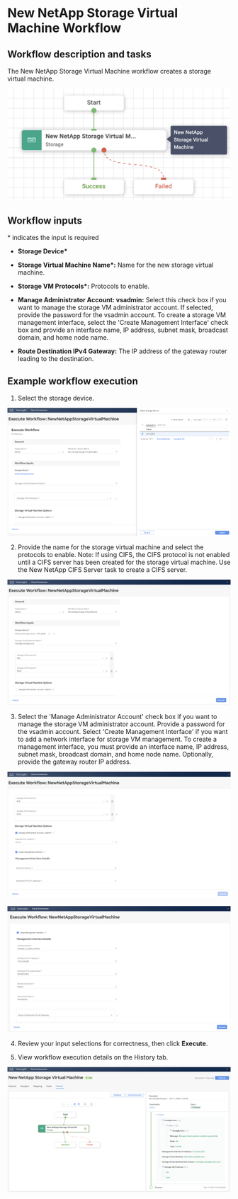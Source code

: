 # New NetApp Storage Virtual Machine Workflow

## Workflow description and tasks

The New NetApp Storage Virtual Machine workflow creates a storage
virtual machine.

![](../images/NewNetAppStorageVirtualMachine/85136df7c5f5ada38d68328d67945271294caf2a.png)

## Workflow inputs
\* indicates the input is required

- **Storage Device\***

- **Storage Virtual Machine Name\*:** Name for the new storage virtual
machine.

- **Storage VM Protocols\*:** Protocols to enable.

- **Manage Administrator Account: vsadmin:** Select this check box if you
want to manage the storage VM administrator account. If selected,
provide the password for the vsadmin account. To create a storage VM
management interface, select the 'Create Management Interface' check box
and provide an interface name, IP address, subnet mask, broadcast
domain, and home node name.

- **Route Destination IPv4 Gateway:** The IP address of the gateway router
leading to the destination.

## Example workflow execution

1.  Select the storage device.

![](../images/NewNetAppStorageVirtualMachine/b7c8eccf3c019985d7036875d752c8df3fdda9f9.png)

2.  Provide the name for the storage virtual machine and select the
    protocols to enable. Note: If using CIFS, the CIFS protocol is not
    enabled until a CIFS server has been created for the storage virtual
    machine. Use the New NetApp CIFS Server task to create a CIFS
    server.

![](../images/NewNetAppStorageVirtualMachine/388a0fbdcdd776f220d5deb27771fd0539740d60.png)

3.  Select the 'Manage Administrator Account' check box if you want to
    manage the storage VM administrator account. Provide a password for
    the vsadmin account. Select 'Create Management Interface' if you
    want to add a network interface for storage VM management. To create
    a management interface, you must provide an interface name, IP
    address, subnet mask, broadcast domain, and home node name.
    Optionally, provide the gateway router IP address.

![](../images/NewNetAppStorageVirtualMachine/598f599571ad1256c92be8035c32506970a4cb28.png)

![](../images/NewNetAppStorageVirtualMachine/c6423df0c89bbfa6a924ed36a56881250ae3e067.png)

4.  Review your input selections for correctness, then click **Execute**.

5.  View workflow execution details on the History tab.

![](../images/NewNetAppStorageVirtualMachine/e3d86014aa03b7ae84dbcafbd44e13784d70d29d.png)